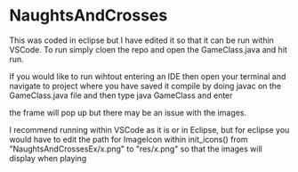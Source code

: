 # NaughtsAndCrosses

This was coded in eclipse but I have edited it so that it can be run within VSCode.
To run simply cloen the repo and open the GameClass.java and hit run.

If you would like to run wihtout entering an IDE then open your terminal and navigate to project where you have saved it
compile by doing javac on the GameClass.java file
and then type java GameClass and enter

the frame will pop up but there may be an issue with the images.

I recommend running within VSCode as it is or in Eclipse, but for eclipse you would have to edit the path for ImageIcon within init_icons() from "NaughtsAndCrossesEx/x.png" to "res/x.png" so that the images will display when playing
